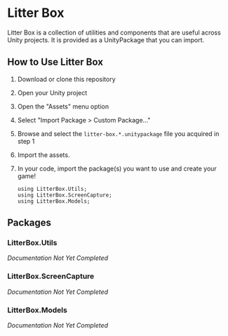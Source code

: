 # Litter Box 

Litter Box is a collection of utilities and components that are useful across Unity projects. It is provided as a UnityPackage that you can import.

## How to Use Litter Box

1. Download or clone this repository
2. Open your Unity project
3. Open the "Assets" menu option
4. Select "Import Package > Custom Package..."
5. Browse and select the `litter-box.*.unitypackage` file you acquired in step 1
6. Import the assets.
7. In your code, import the package(s) you want to use and create your game!

    ```
    using LitterBox.Utils;
    using LitterBox.ScreenCapture;
    using LitterBox.Models;
    ```

## Packages

### LitterBox.Utils

*Documentation Not Yet Completed*

### LitterBox.ScreenCapture

*Documentation Not Yet Completed*

### LitterBox.Models

*Documentation Not Yet Completed*
